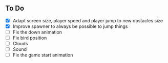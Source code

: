 ## To Do
- [x] Adapt screen size, player speed and player jump to new obstacles size
- [x] Improve spawner to always be possible to jump things
- [ ] Fix the down animation
- [ ] Fix bird position
- [ ] Clouds
- [ ] Sound
- [ ] Fix the game start animation